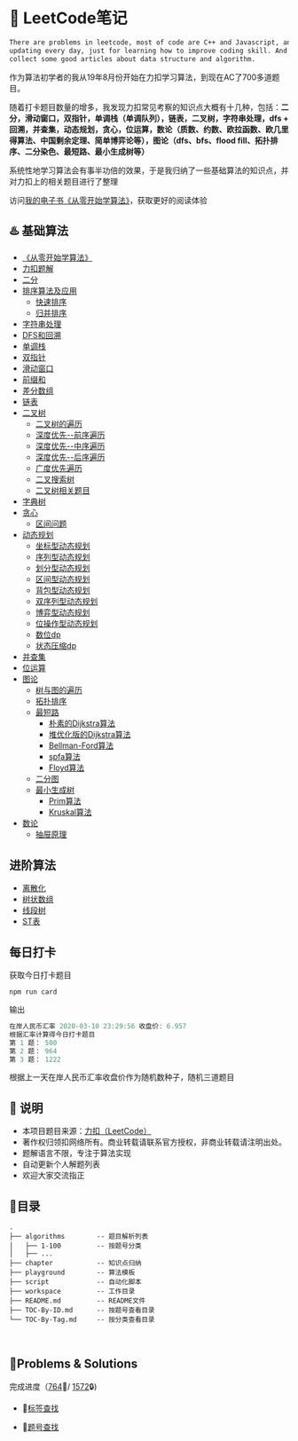 # 📓 LeetCode笔记

```bash
There are problems in leetcode, most of code are C++ and Javascript, and I will keep
updating every day, just for learning how to improve coding skill. And I will also
collect some good articles about data structure and algorithm.
```

作为算法初学者的我从19年8月份开始在力扣学习算法，到现在AC了700多道题目。

随着打卡题目数量的增多，我发现力扣常见考察的知识点大概有十几种，包括：**二分，滑动窗口，双指针，单调栈（单调队列），链表，二叉树，字符串处理，dfs + 回溯，并查集，动态规划，贪心，位运算，数论（质数、约数、欧拉函数、欧几里得算法、中国剩余定理、简单博弈论等），图论（dfs、bfs、flood fill、拓扑排序、二分染色、最短路、最小生成树等）**

系统性地学习算法会有事半功倍的效果，于是我归纳了一些基础算法的知识点，并对力扣上的相关题目进行了整理

访问[我的电子书《从零开始学算法》](https://muyids.github.io/simple-algorithm/)，获取更好的阅读体验

## ♨️ 基础算法

* [《从零开始学算法》](https://muyids.github.io/simple-algorithm/)
* [力扣题解](./questions.md)
* [二分](https://muyids.github.io/simple-algorithm/chapter/二分.html)
* [排序算法及应用](https://muyids.github.io/simple-algorithm/chapter/sort/排序.html)
  * [快速排序](https://muyids.github.io/simple-algorithm/chapter/sort/快排.html)
  * [归并排序](https://muyids.github.io/simple-algorithm/chapter/sort/归并.html)
* [字符串处理](https://muyids.github.io/simple-algorithm/chapter/字符串处理.html)
* [DFS和回溯](https://muyids.github.io/simple-algorithm/chapter/DFS和回溯.html)
* [单调栈](https://muyids.github.io/simple-algorithm/chapter/单调栈.html)
* [双指针](https://muyids.github.io/simple-algorithm/chapter/双指针.html)
* [滑动窗口](https://muyids.github.io/simple-algorithm/chapter/滑动窗口.html)
* [前缀和](https://muyids.github.io/simple-algorithm/chapter/前缀和.html)
* [差分数组](https://muyids.github.io/simple-algorithm/chapter/差分数组.html)
* [链表](https://muyids.github.io/simple-algorithm/chapter/链表.html)
* [二叉树](https://muyids.github.io/simple-algorithm/chapter/binary-tree/二叉树.html)
  * [二叉树的遍历](https://muyids.github.io/simple-algorithm/chapter/binary-tree/二叉树的遍历.html)
  * [深度优先--前序遍历](https://muyids.github.io/simple-algorithm/chapter/binary-tree/深度优先--前序遍历.html)
  * [深度优先--中序遍历](https://muyids.github.io/simple-algorithm/chapter/binary-tree/深度优先--中序遍历.html)
  * [深度优先--后序遍历](https://muyids.github.io/simple-algorithm/chapter/binary-tree/深度优先--后序遍历.html)
  * [广度优先遍历](https://muyids.github.io/simple-algorithm/chapter/binary-tree/广度优先遍历.html)
  * [二叉搜索树](https://muyids.github.io/simple-algorithm/chapter/binary-tree/二叉搜索树.html)
  * [二叉树相关题目](https://muyids.github.io/simple-algorithm/chapter/binary-tree/练习题目.html)
* [字典树](https://muyids.github.io/simple-algorithm/chapter/字典树.html)
* [贪心](https://muyids.github.io/simple-algorithm/chapter/greedy/贪心.html)
  * [区间问题](https://muyids.github.io/simple-algorithm/chapter/greedy/区间问题.html)
* [动态规划](https://muyids.github.io/simple-algorithm/chapter/dp/动态规划.html)
  * [坐标型动态规划](https://muyids.github.io/simple-algorithm/chapter/dp/坐标型动态规划.html)
  * [序列型动态规划](https://muyids.github.io/simple-algorithm/chapter/dp/序列型动态规划.html)
  * [划分型动态规划](https://muyids.github.io/simple-algorithm/chapter/dp/划分型动态规划.html)
  * [区间型动态规划](https://muyids.github.io/simple-algorithm/chapter/dp/区间型动态规划.html)
  * [背包型动态规划](https://muyids.github.io/simple-algorithm/chapter/dp/背包型动态规划.html)
  * [双序列型动态规划](https://muyids.github.io/simple-algorithm/chapter/dp/双序列型动态规划.html)
  * [博弈型动态规划](https://muyids.github.io/simple-algorithm/chapter/dp/博弈型动态规划.html)
  * [位操作型动态规划](https://muyids.github.io/simple-algorithm/chapter/dp/位操作型动态规划.html)
  * [数位dp](https://muyids.github.io/simple-algorithm/chapter/dp/数位dp.html)
  * [状态压缩dp](https://muyids.github.io/simple-algorithm/chapter/dp/状态压缩dp.html)
* [并查集](https://muyids.github.io/simple-algorithm/chapter/并查集.html)
* [位运算](https://muyids.github.io/simple-algorithm/chapter/位运算.html)
* [图论](https://muyids.github.io/simple-algorithm/chapter/graph/图论.html)
  * [树与图的遍历](https://muyids.github.io/simple-algorithm/chapter/graph/树与图的遍历.html)
  * [拓扑排序](https://muyids.github.io/simple-algorithm/chapter/graph/拓扑排序.html)
  * [最短路](https://muyids.github.io/simple-algorithm/chapter/graph/最短路.html)
    * [朴素的Dijkstra算法](https://muyids.github.io/simple-algorithm/chapter/graph/朴素的Dijkstra算法.html)
    * [堆优化版的Dijkstra算法](https://muyids.github.io/simple-algorithm/chapter/graph/堆优化版的Dijkstra算法.html)
    * [Bellman-Ford算法](https://muyids.github.io/simple-algorithm/chapter/graph/Bellman-Ford算法.html)
    * [spfa算法](https://muyids.github.io/simple-algorithm/chapter/graph/spfa算法.html)
    * [Floyd算法](https://muyids.github.io/simple-algorithm/chapter/graph/Floyd算法.html)
  * [二分图](https://muyids.github.io/simple-algorithm/chapter/graph/二分图.html)
  * [最小生成树](https://muyids.github.io/simple-algorithm/chapter/graph/最小生成树.html)
    * [Prim算法](https://muyids.github.io/simple-algorithm/chapter/graph/Prim算法.html)
    * [Kruskal算法](https://muyids.github.io/simple-algorithm/chapter/graph/Kruskal算法.html)
* [数论](https://muyids.github.io/simple-algorithm/chapter/math/数论.html)
  * [抽屉原理](https://muyids.github.io/simple-algorithm/chapter/math/抽屉原理.html)

## 进阶算法

* [离散化](https://muyids.github.io/simple-algorithm/chapter/离散化.html)
* [树状数组](https://muyids.github.io/simple-algorithm/chapter/树状数组.html)
* [线段树](https://muyids.github.io/simple-algorithm/chapter/线段树.html)
* [ST表](https://muyids.github.io/simple-algorithm/chapter/ST表.html)

## 每日打卡

获取今日打卡题目

```shell
npm run card
```

输出

```cpp
在岸人民币汇率 2020-03-10 23:29:56 收盘价: 6.957
根据汇率计算得今日打卡题目
第 1 题： 500
第 2 题： 964
第 3 题： 1222
```

根据上一天在岸人民币汇率收盘价作为随机数种子，随机三道题目

## 🙉 说明

* 本项目题目来源：[力扣（LeetCode）](https://leetcode-cn.com)
* 著作权归领扣网络所有。商业转载请联系官方授权，非商业转载请注明出处。
* 题解语言不限，专注于算法实现
* 自动更新个人解题列表
* 欢迎大家交流指正

## 🌲目录

```tree
.
├── algorithms        -- 题目解析列表
│   ├── 1-100         -- 按题号分类
│   ├── ...
├── chapter           -- 知识点归纳
├── playground        -- 算法模板
├── script            -- 自动化脚本
├── workspace         -- 工作目录
├── README.md         -- README文件
├── TOC-By-ID.md      -- 按题号查看目录
└── TOC-By-Tag.md     -- 按分类查看目录
```

&nbsp;


## 🔐Problems & Solutions

完成进度（[764](./TOC-By-ID.md)🔑/ [1572](https://leetcode-cn.com/problemset/all/)🔒) 



- 🔗[标签查找](./TOC-By-Tag.md)

- 🔗[题号查找](./TOC-By-ID.md)


